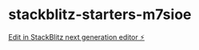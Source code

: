 # stackblitz-starters-m7sioe

[Edit in StackBlitz next generation editor ⚡️](https://stackblitz.com/~/github.com/Gabriele174/stackblitz-starters-m7sioe)